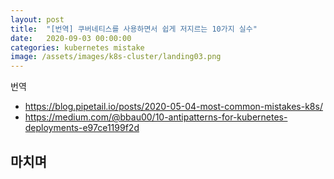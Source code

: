 ```yaml
---
layout: post
title:  "[번역] 쿠버네티스를 사용하면서 쉽게 저지르는 10가지 실수"
date:   2020-09-03 00:00:00
categories: kubernetes mistake
image: /assets/images/k8s-cluster/landing03.png
---
```

번역 
- https://blog.pipetail.io/posts/2020-05-04-most-common-mistakes-k8s/
- https://medium.com/@bbau00/10-antipatterns-for-kubernetes-deployments-e97ce1199f2d



## 마치며


